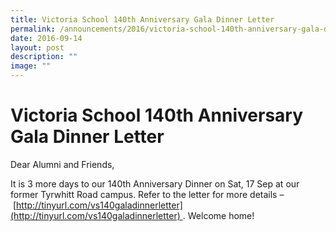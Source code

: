 ```yaml
---
title: Victoria School 140th Anniversary Gala Dinner Letter
permalink: /announcements/2016/victoria-school-140th-anniversary-gala-dinner-letter/
date: 2016-09-14
layout: post
description: ""
image: ""
---
```

# **Victoria School 140th Anniversary Gala Dinner Letter**

Dear Alumni and Friends,

It is 3 more days to our 140th Anniversary Dinner on Sat, 17 Sep at our former Tyrwhitt Road campus. Refer to the letter for more details – [http://tinyurl.com/vs140galadinnerletter](http://tinyurl.com/vs140galadinnerletter) . Welcome home!